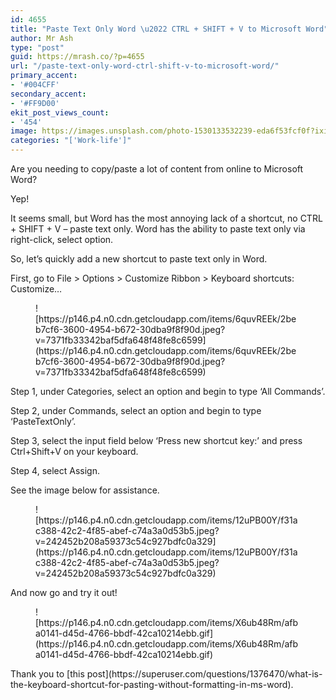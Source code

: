 ```yaml
---
id: 4655
title: "Paste Text Only Word \u2022 CTRL + SHIFT + V to Microsoft Word"
author: Mr Ash
type: "post"
guid: https://mrash.co/?p=4655
url: "/paste-text-only-word-ctrl-shift-v-to-microsoft-word/"
primary_accent:
- '#004CFF'
secondary_accent:
- '#FF9D00'
ekit_post_views_count:
- '454'
image: https://images.unsplash.com/photo-1530133532239-eda6f53fcf0f?ixid=MnwxNTI0MzJ8MHwxfGFsbHx8fHx8fHx8fDE2MzQxMDM2MTY&ixlib=rb-1.2.1&fm=jpg&q=85&fit=crop&w=2560&h=1920
categories: "['Work-life']"
---
```


Are you needing to copy/paste a lot of content from online to Microsoft Word?

Yep!

It seems small, but Word has the most annoying lack of a shortcut, no CTRL + SHIFT + V – paste text only. Word has the ability to paste text only via right-click, select option.

So, let’s quickly add a new shortcut to paste text only in Word.

First, go to File &gt; Options &gt; Customize Ribbon &gt; Keyboard shortcuts: Customize…

<figure class="wp-block-image">![https://p146.p4.n0.cdn.getcloudapp.com/items/6quvREEk/2beb7cf6-3600-4954-b672-30dba9f8f90d.jpeg?v=7371fb33342baf5dfa648f48fe8c6599](https://p146.p4.n0.cdn.getcloudapp.com/items/6quvREEk/2beb7cf6-3600-4954-b672-30dba9f8f90d.jpeg?v=7371fb33342baf5dfa648f48fe8c6599)</figure>Step 1, under Categories, select an option and begin to type ‘All Commands’.

Step 2, under Commands, select an option and begin to type ‘PasteTextOnly’.

Step 3, select the input field below ‘Press new shortcut key:’ and press Ctrl+Shift+V on your keyboard.

Step 4, select Assign.

See the image below for assistance.

<figure class="wp-block-image">![https://p146.p4.n0.cdn.getcloudapp.com/items/12uPB00Y/f31ac388-42c2-4f85-abef-c74a3a0d53b5.jpeg?v=242452b208a59373c54c927bdfc0a329](https://p146.p4.n0.cdn.getcloudapp.com/items/12uPB00Y/f31ac388-42c2-4f85-abef-c74a3a0d53b5.jpeg?v=242452b208a59373c54c927bdfc0a329)</figure>And now go and try it out!

<figure class="wp-block-image">![https://p146.p4.n0.cdn.getcloudapp.com/items/X6ub48Rm/afba0141-d45d-4766-bbdf-42ca10214ebb.gif](https://p146.p4.n0.cdn.getcloudapp.com/items/X6ub48Rm/afba0141-d45d-4766-bbdf-42ca10214ebb.gif)</figure>Thank you to [this post](https://superuser.com/questions/1376470/what-is-the-keyboard-shortcut-for-pasting-without-formatting-in-ms-word).